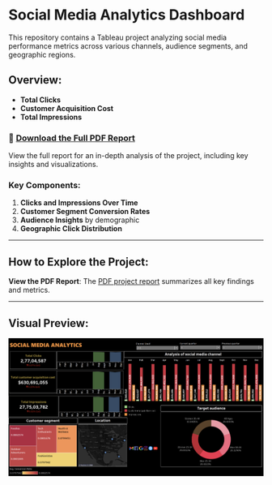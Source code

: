 # Social Media Analytics Dashboard

This repository contains a Tableau project analyzing social media performance metrics across various channels, audience segments, and geographic regions.

## Overview:
- **Total Clicks**
- **Customer Acquisition Cost** 
- **Total Impressions** 

### 📄 [Download the Full PDF Report](https://github.com/naseef944/data_analytics_project/blob/main/social_media_analytics_/social_media_Q1043263%20(4).pdf)

View the full report for an in-depth analysis of the project, including key insights and visualizations.

### Key Components:
1. **Clicks and Impressions Over Time**
2. **Customer Segment Conversion Rates**
3. **Audience Insights** by demographic
4. **Geographic Click Distribution**

---

## How to Explore the Project:
**View the PDF Report**: The [PDF project report](https://github.com/naseef944/data_analytics_project/blob/main/social_media_analytics_/social_media_Q1043263%20(4).pdf) summarizes all key findings and metrics.

---

## Visual Preview:
![Social Media Analytics Dashboard](https://github.com/naseef944/data_analytics_project/blob/263e7ee2f4ce5cbf797e0ace0472ad33147d22ac/social_media_analytics_/Dashboard_screenshot.png)
